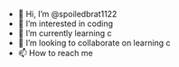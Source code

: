 - 👋 Hi, I’m @spoiledbrat1122
- 👀 I’m interested in coding
- 🌱 I’m currently learning c
- 💞️ I’m looking to collaborate on learning c
- 📫 How to reach me 


<!---
spoiledbrat1122/spoiledbrat1122 is a ✨ special ✨ repository because its `README.md` (this file) appears on your GitHub profile.
You can click the Preview link to take a look at your changes.
--->
